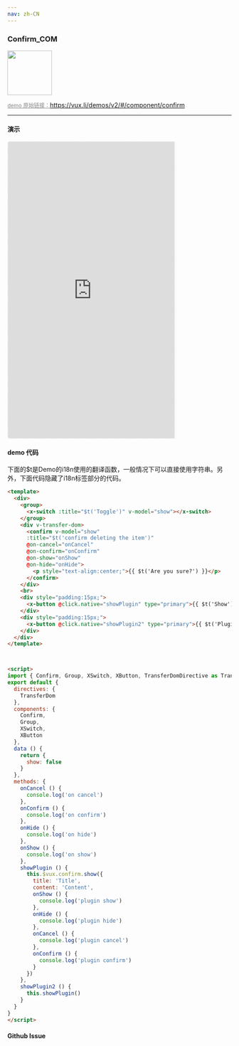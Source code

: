 ```yaml
---
nav: zh-CN
---
```



### Confirm_COM

<img width="100" src="http://qr.topscan.com/api.php?text=https%3A%2F%2Fvux.li%2Fdemos%2Fv2%2F%23%2Fcomponent%2Fconfirm"/>

<a href="https://vux.li/demos/v2/#/component/confirm" target="_blank" style="font-size:12px;color:#888;">demo 原始链接：https://vux.li/demos/v2/#/component/confirm</a>



---

#### 演示

 <div style="width:377px;height:667px;display:inline-block;border:1px dashed #ececec;border-radius:5px;overflow:hidden;">
   <iframe src="https://vux.li/demos/v2/#/component/confirm" width="375" height="667" border="0" frameborder="0"></iframe>
 </div>

#### demo 代码

<p class="tip">下面的$t是Demo的i18n使用的翻译函数，一般情况下可以直接使用字符串。另外，下面代码隐藏了i18n标签部分的代码。</p>

``` html
<template>
  <div>
    <group>
      <x-switch :title="$t('Toggle')" v-model="show"></x-switch>
    </group>
    <div v-transfer-dom>
      <confirm v-model="show"
      :title="$t('confirm deleting the item')"
      @on-cancel="onCancel"
      @on-confirm="onConfirm"
      @on-show="onShow"
      @on-hide="onHide">
        <p style="text-align:center;">{{ $t('Are you sure?') }}</p>
      </confirm>
    </div>
    <br>
    <div style="padding:15px;">
      <x-button @click.native="showPlugin" type="primary">{{ $t('Show') }}</x-button>
    </div>
    <div style="padding:15px;">
      <x-button @click.native="showPlugin2" type="primary">{{ $t('Plugin usage') }}</x-button>
    </div>
  </div>
</template>



<script>
import { Confirm, Group, XSwitch, XButton, TransferDomDirective as TransferDom } from 'vux'
export default {
  directives: {
    TransferDom
  },
  components: {
    Confirm,
    Group,
    XSwitch,
    XButton
  },
  data () {
    return {
      show: false
    }
  },
  methods: {
    onCancel () {
      console.log('on cancel')
    },
    onConfirm () {
      console.log('on confirm')
    },
    onHide () {
      console.log('on hide')
    },
    onShow () {
      console.log('on show')
    },
    showPlugin () {
      this.$vux.confirm.show({
        title: 'Title',
        content: 'Content',
        onShow () {
          console.log('plugin show')
        },
        onHide () {
          console.log('plugin hide')
        },
        onCancel () {
          console.log('plugin cancel')
        },
        onConfirm () {
          console.log('plugin confirm')
        }
      })
    },
    showPlugin2 () {
      this.showPlugin()
    }
  }
}
</script>

```


#### Github Issue